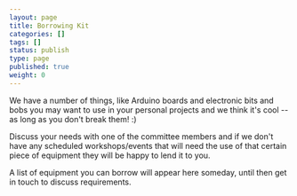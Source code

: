 ```yaml
---
layout: page
title: Borrowing Kit
categories: []
tags: []
status: publish
type: page
published: true
weight: 0
---
```

We have a number of things, like Arduino boards and electronic bits and bobs you may want to use in your personal projects and we think it's cool -- as long as you don't break them! :)

Discuss your needs with one of the committee members and if we don't have any scheduled workshops/events that will need the use of that certain piece of equipment they will be happy to lend it to you.

A list of equipment you can borrow will appear here someday, until then get in touch to discuss requirements.
